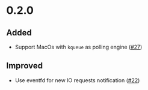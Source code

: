 # 0.2.0

## Added

- Support MacOs with `kqueue` as polling engine ([#27])

[#27]: https://github.com/dentiny/duckdb-curl-filesystem/pull/27

## Improved

- Use eventfd for new IO requests notification ([#22])

[#22]: https://github.com/dentiny/duckdb-curl-filesystem/pull/22
